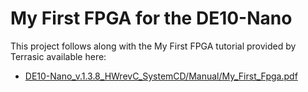 # My First FPGA for the DE10-Nano

This project follows along with the My First FPGA tutorial provided by Terrasic available here: 

* [DE10-Nano_v.1.3.8_HWrevC_SystemCD/Manual/My_First_Fpga.pdf](https://download.terasic.com/downloads/cd-rom/de10-nano/DE10-Nano_v.1.3.8_HWrevC_SystemCD.zip)
